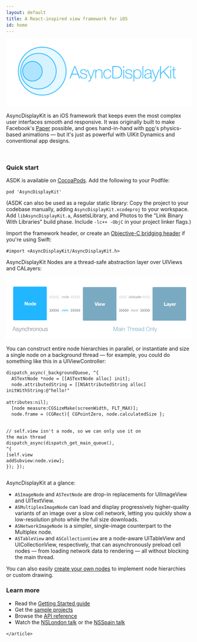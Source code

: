 ```yaml
---
layout: default
title: A React-inspired view framework for iOS 
id: home
---
```


<div class="page-content">
            <div class="wrapper">
                <div class="post">
<article class="post-content">
    <p><img src="/static/logo.png" alt="logo"></p>

<p>AsyncDisplayKit is an iOS framework that keeps even the most complex user
interfaces smooth and responsive.  It was originally built to make Facebook&#39;s
<a href="https://facebook.com/paper">Paper</a> possible, and goes hand-in-hand with
<a href="https://github.com/facebook/pop">pop</a>&#39;s physics-based animations &mdash; but
it&#39;s just as powerful with UIKit Dynamics and conventional app designs.</p>

<p><br /></p>

<h3>Quick start</h3>

<p>ASDK is available on <a href="http://cocoapods.org">CocoaPods</a>.  Add the following to your Podfile:</p>
<div class="highlight"><pre><code class="language-ruby" data-lang="ruby"><span class="n">pod</span> <span class="s1">&#39;AsyncDisplayKit&#39;</span>
</code></pre></div>
<p>(ASDK can also be used as a regular static library:  Copy the project to your
codebase manually, adding <code>AsyncDisplayKit.xcodeproj</code> to your workspace.  Add
<code>libAsyncDisplayKit.a</code>, AssetsLibrary, and Photos to the &quot;Link Binary With
Libraries&quot; build phase.  Include <code>-lc++ -ObjC</code> in your project linker flags.)</p>

<p>Import the framework header, or create an <a href="https://developer.apple.com/library/ios/documentation/swift/conceptual/buildingcocoaapps/MixandMatch.html">Objective-C bridging
header</a>
if you&#39;re using Swift:</p>
<div class="highlight"><pre><code class="language-objective-c" data-lang="objective-c"><span class="cp">#import &lt;AsyncDisplayKit/AsyncDisplayKit.h&gt;</span>
</code></pre></div>
<p>AsyncDisplayKit Nodes are a thread-safe abstraction layer over UIViews and
CALayers:</p>

<p><img src="/static/node-view-layer.png" alt="logo"></p>

<p>You can construct entire node hierarchies in parallel, or instantiate and size
a single node on a background thread &mdash; for example, you could do
something like this in a UIViewController:</p>
<div class="highlight"><pre><code class="language-objective-c" data-lang="objective-c"><span class="n">dispatch_async</span><span class="p">(</span><span class="n">_backgroundQueue</span><span class="p">,</span> <span class="o">^</span><span class="p">{</span>
  <span class="n">ASTextNode</span> <span class="o">*</span><span class="n">node</span> <span class="o">=</span> <span class="p">[[</span><span class="n">ASTextNode</span> <span class="n">alloc</span><span class="p">]</span> <span class="n">init</span><span class="p">];</span>
  <span class="n">node</span><span class="p">.</span><span class="n">attributedString</span> <span class="o">=</span> <span class="p">[[</span><span class="bp">NSAttributedString</span> <span class="n">alloc</span><span class="p">]</span> <span class="nl">initWithString</span><span class="p">:</span><span class="s">@&quot;hello!&quot;</span>
                                                          <span class="nl">attributes</span><span class="p">:</span><span class="nb">nil</span><span class="p">];</span>
  <span class="p">[</span><span class="n">node</span> <span class="nl">measure</span><span class="p">:</span><span class="n">CGSizeMake</span><span class="p">(</span><span class="n">screenWidth</span><span class="p">,</span> <span class="n">FLT_MAX</span><span class="p">)];</span>
  <span class="n">node</span><span class="p">.</span><span class="n">frame</span> <span class="o">=</span> <span class="p">(</span><span class="bp">CGRect</span><span class="p">){</span> <span class="n">CGPointZero</span><span class="p">,</span> <span class="n">node</span><span class="p">.</span><span class="n">calculatedSize</span> <span class="p">};</span>

  <span class="c1">// self.view isn&#39;t a node, so we can only use it on the main thread</span>
  <span class="n">dispatch_async</span><span class="p">(</span><span class="n">dispatch_get_main_queue</span><span class="p">(),</span> <span class="o">^</span><span class="p">{</span>
    <span class="p">[</span><span class="nb">self</span><span class="p">.</span><span class="n">view</span> <span class="nl">addSubview</span><span class="p">:</span><span class="n">node</span><span class="p">.</span><span class="n">view</span><span class="p">];</span>
  <span class="p">});</span>
<span class="p">});</span>
</code></pre></div>
<p>AsyncDisplayKit at a glance:</p>

<ul>
<li><code>ASImageNode</code> and <code>ASTextNode</code> are drop-in replacements for UIImageView and
UITextView.</li>
<li><code>ASMultiplexImageNode</code> can load and display progressively higher-quality
variants of an image over a slow cell network, letting you quickly show a
low-resolution photo while the full size downloads.</li>
<li><code>ASNetworkImageNode</code> is a simpler, single-image counterpart to the Multiplex
node.</li>
<li><code>ASTableView</code> and <code>ASCollectionView</code> are a node-aware UITableView and
UICollectionView, respectively, that can asynchronously preload cell nodes
&mdash; from loading network data to rendering &mdash; all without blocking
the main thread.</li>
</ul>

<p>You can also easily <a href="https://github.com/facebook/AsyncDisplayKit/blob/master/AsyncDisplayKit/ASDisplayNode%2BSubclasses.h">create your own
nodes</a>
to implement node hierarchies or custom drawing.</p>

<h3>Learn more</h3>

<ul>
<li>Read the <a href="/docs/getting-started.html">Getting Started guide</a></li>
<li>Get the <a href="https://github.com/facebook/AsyncDisplayKit/tree/master/examples">sample projects</a></li>
<li>Browse the <a href="/appledoc">API reference</a></li>
<li>Watch the <a href="http://vimeo.com/103589245">NSLondon talk</a> or the <a href="https://www.youtube.com/watch?v=RY_X7l1g79Q">NSSpain talk</a></li>
</ul>

    </article>

</div>
